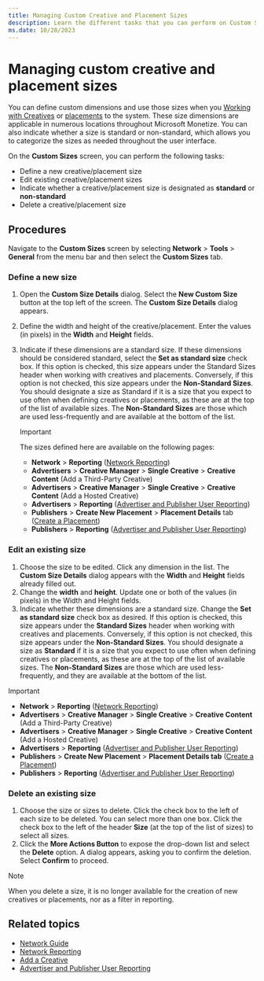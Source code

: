 ```yaml
---
title: Managing Custom Creative and Placement Sizes
description: Learn the different tasks that you can perform on Custom Sizes screen, like defining a new creative, editing creative, indicating whether a creative size is standard or non standard and deleting a creative.
ms.date: 10/28/2023
---
```



# Managing custom creative and placement sizes

You can define custom dimensions and use those sizes when you [Working with Creatives](working-with-creatives.md) or [placements](working-with-placements.md) to the system. These size dimensions are applicable in numerous locations throughout Microsoft Monetize. You can also indicate whether a size is standard or non-standard, which allows you to categorize the sizes as needed throughout the user interface.

On the **Custom Sizes** screen, you can perform the following tasks:

- Define a new creative/placement size
- Edit existing creative/placement sizes
- Indicate whether a creative/placement size is designated as **standard** or **non-standard**
- Delete a creative/placement size

## Procedures

Navigate to the **Custom Sizes** screen by selecting **Network**  \> **Tools** \> **General** from the menu bar and then select the **Custom Sizes** tab.

### Define a new size

1. Open the **Custom Size Details** dialog. Select the **New Custom Size** button at the top left of the screen. The **Custom Size Details** dialog appears.
1. Define the width and height of the creative/placement. Enter the values (in pixels) in the **Width** and **Height** fields.
1. Indicate if these dimensions are a standard size. If these dimensions should be considered standard, select the **Set as standard size** check box. If this option is checked, this size appears under the Standard Sizes header when working with creatives and placements. Conversely, if this option is not checked, this size appears under the **Non-Standard Sizes**. You should designate a size as Standard if it is a size that you expect to use often when defining creatives or placements, as these are at the top of the list of available sizes. The **Non-Standard Sizes** are those which are used less-frequently and are available at the bottom of the list.

   > [!IMPORTANT]
   > The sizes defined here are available on the following pages:
   > - **Network** >  **Reporting** ([Network Reporting](network-reporting.md))
   > - **Advertisers** > **Creative Manager** > **Single Creative** > **Creative Content** (Add a Third-Party Creative)
   > - **Advertisers** > **Creative Manager** > **Single Creative** > **Creative Content** (Add a Hosted Creative)
   > - **Advertisers** > **Reporting** ([Advertiser and Publisher User Reporting](advertiser-and-publisher-user-reporting.md))
   > - **Publishers** > **Create New Placement** > **Placement Details** tab
   > ([Create a Placement](create-a-placement.md))
   > - **Publishers** >  **Reporting** ([Advertiser and Publisher User Reporting](advertiser-and-publisher-user-reporting.md))

### Edit an existing size

1. Choose the size to be edited. Click any dimension in the list. The **Custom Size Details** dialog appears with the **Width** and **Height** fields already filled out.
1. Change the **width** and **height**. Update one or both of the values (in pixels) in the Width and Height fields.
1. Indicate whether these dimensions are a standard size. Change the **Set as standard size** check box as desired. If this option is checked, this size appears under the **Standard Sizes** header when working with creatives and placements. Conversely, if this option is not checked, this size appears under the **Non-Standard Sizes**. You should designate a size as **Standard** if it is a size that you expect to use often when defining creatives or placements, as these are at the top of the list of available sizes. The **Non-Standard Sizes** are those which are used less-frequently, and they are available at the bottom of the list.

> [!IMPORTANT]
>
> - **Network** > **Reporting** ([Network Reporting](network-reporting.md))
> - **Advertisers** > **Creative Manager** > **Single Creative** > **Creative Content** (Add a Third-Party Creative)
> - **Advertisers** > **Creative Manager** > **Single Creative** > **Creative Content** (Add a Hosted Creative) 
> - **Advertisers** > **Reporting** ([Advertiser and Publisher User Reporting](advertiser-and-publisher-user-reporting.md))
> - **Publishers** > **Create New Placement** > **Placement Details tab** ([Create a Placement](create-a-placement.md))
> - **Publishers** > **Reporting** ([Advertiser and Publisher User Reporting](advertiser-and-publisher-user-reporting.md))

### Delete an existing size

1. Choose the size or sizes to delete. Click the check box to the left of each size to be deleted. You can select more than one box. Click the check box to the left of the header **Size** (at the top of the list of sizes) to select all sizes.
1. Click the **More Actions Button** to expose the drop-down list and select the **Delete** option. A dialog appears, asking you to confirm the deletion. Select **Confirm** to proceed.

> [!NOTE]
> When you delete a size, it is no longer available for the creation of new creatives or placements, nor as a filter in reporting.

## Related topics

- [Network Guide](network-guide.md)
- [Network Reporting](network-reporting.md)
- [Add a Creative](add-a-creative.md)
- [Advertiser and Publisher User Reporting](advertiser-and-publisher-user-reporting.md)